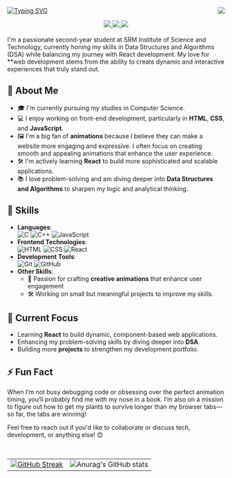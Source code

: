 [![Typing SVG](https://readme-typing-svg.demolab.com?font=roboto&pause=1000&color=F78A8A&width=435&lines=Hi+there+%F0%9F%91%8B%F0%9F%8F%BB%2C+I'm+Kshitij+!;I'm+a+Full+Stack+Web+Developer+%F0%9F%91%A8%E2%80%8D%F0%9F%92%BB)](https://git.io/typing-svg)
<img align="right" src="https://visitor-badge.laobi.icu/badge?page_id=KT2006.visitor-badge&left_text=Hellow%20Visitors" />

<div align="center"> 
  <a href="https://www.instagram.com/kshitijtotawar/">
    <img src="https://img.shields.io/badge/Instagram-E4405F?style=for-the-badge&logo=instagram&logoColor=white" />
  </a>
  <a href="https://www.linkedin.com/in/kshitij-totawar/" target="_blank">
    <img src="https://img.shields.io/badge/LinkedIn-0077B5?style=for-the-badge&logo=linkedin&logoColor=white" target="_blank" />
  </a>
  <a href="https://kitij.netlify.app/" target="_blank">
     <img src="https://img.shields.io/badge/Portfolio-FF5722?style=for-the-badge&logo=todoist&logoColor=white" target="_blank" /> <!-- sqlite, safari, google-chrome are other good icon options -->
  </a>
</div>
<br>
I'm a passionate second-year student at SRM Institute of Science and Technology, currently honing my skills in Data Structures and Algorithms (DSA) while balancing my journey with React development. My love for **web development stems from the ability to create dynamic and interactive experiences that truly stand out.

## 🌟 About Me

- 🎓 I'm currently pursuing my studies in Computer Science.
- 💻 I enjoy working on front-end development, particularly in **HTML**, **CSS**, and **JavaScript**.
- 🖼️ I'm a big fan of **animations** because I believe they can make a website more engaging and expressive. I often focus on creating smooth and appealing animations that enhance the user experience.
- 🛠️ I'm actively learning **React** to build more sophisticated and scalable applications.
- 📚 I love problem-solving and am diving deeper into **Data Structures and Algorithms** to sharpen my logic and analytical thinking.

## 🔨 Skills

- **Languages**:  
  ![C](https://img.shields.io/badge/-C-blue) ![C++](https://img.shields.io/badge/-C%2B%2B-green) ![JavaScript](https://img.shields.io/badge/-JavaScript-yellow)  
- **Frontend Technologies**:  
  ![HTML](https://img.shields.io/badge/-HTML-E34F26) ![CSS](https://img.shields.io/badge/-CSS-1572B6) ![React](https://img.shields.io/badge/-React-61DAFB)
- **Development Tools**:  
  ![Git](https://img.shields.io/badge/-Git-F05032) ![GitHub](https://img.shields.io/badge/-GitHub-181717)  
- **Other Skills**:  
  - 🎨 Passion for crafting **creative animations** that enhance user engagement  
  - 🛠️ Working on small but meaningful projects to improve my skills.


## 🌱 Current Focus

- Learning **React** to build dynamic, component-based web applications.
- Enhancing my problem-solving skills by diving deeper into **DSA**.
- Building more **projects** to strengthen my development portfolio.

## ⚡ Fun Fact

When I’m not busy debugging code or obsessing over the perfect animation timing, you’ll probably find me with my nose in a book. I’m also on a mission to figure out how to get my plants to survive longer than my browser tabs—so far, the tabs are winning!

Feel free to reach out if you'd like to collaborate or discuss tech, development, or anything else! 😊

<br>

<table style="border: none; border-collapse: collapse;">
  <tr>
    <td style="border: none;">
      <a href="https://git.io/streak-stats">
        <img src="https://streak-stats.demolab.com?user=KT2006&theme=dark&date_format=j%20M%5B%20Y%5D" alt="GitHub Streak" />
      </a>
    </td>
    <td style="border: none;">
      <img src="https://github-readme-stats.vercel.app/api?username=KT2006&show_icons=true&theme=dark" alt="Anurag's GitHub stats" />
    </td>
  </tr>
</table>


<br>



